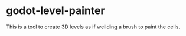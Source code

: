 # godot-level-painter
This is a tool to create 3D levels as if weilding a brush to paint the cells.
